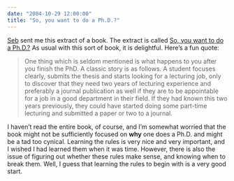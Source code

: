 ```yaml
---
date: "2004-10-29 12:00:00"
title: "So, you want to do a Ph.D.?"
---
```




[Seb](http://radio-weblogs.com/0110772/) sent me this extract of a book. The extract is called [So, you want to do a Ph.D.?](http://www.mheducation.co.uk/openup/chapters/0335213448.pdf) As usual with this sort of book, it is delightful.
Here&rsquo;s a fun quote:

>One thing which is seldom mentioned is what happens to you after you finish the PhD. A classic story is as follows. A student focuses clearly, submits the thesis and starts looking for a lecturing job, only to discover that they need two years of lecturing experience and preferably a journal publication as well if they are to be appointable for a job in a good department in their field. If they had known this two years previously, they could have started doing some part-time lecturing and submitted a paper or two to a journal.


I haven&rsquo;t read the entire book, of course, and I&rsquo;m somewhat worried that the book might not be sufficiently focused on <b>why</b> one does a Ph.D. and might be a tad too cynical. Learning the rules is very nice and very important, and I wished I had learned them when it was time. However, there is also the issue of figuring out whether these rules make sense, and knowing when to break them. Well, I guess that learning the rules to begin with is a very good start.

